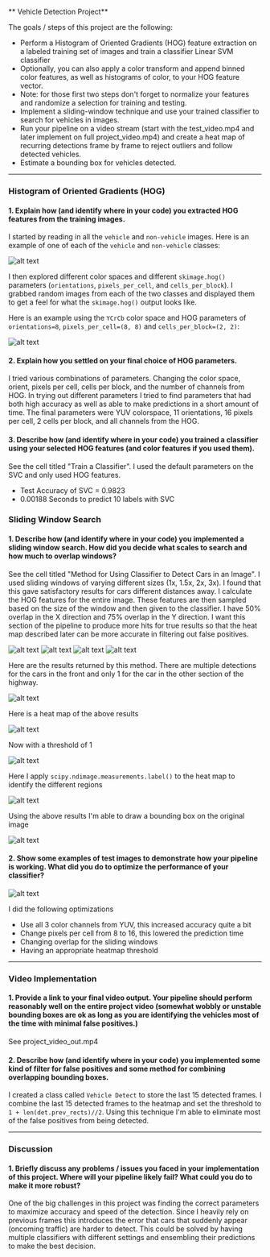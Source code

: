 ** Vehicle Detection Project**

The goals / steps of this project are the following:

* Perform a Histogram of Oriented Gradients (HOG) feature extraction on a labeled training set of images and train a classifier Linear SVM classifier
* Optionally, you can also apply a color transform and append binned color features, as well as histograms of color, to your HOG feature vector. 
* Note: for those first two steps don't forget to normalize your features and randomize a selection for training and testing.
* Implement a sliding-window technique and use your trained classifier to search for vehicles in images.
* Run your pipeline on a video stream (start with the test_video.mp4 and later implement on full project_video.mp4) and create a heat map of recurring detections frame by frame to reject outliers and follow detected vehicles.
* Estimate a bounding box for vehicles detected.

[//]: # (Image References)
[image1]: ./output_images/car_notcar.png
[image2]: ./output_images/carhog.png
[image3]: ./output_images/find1.png
[image4]: ./output_images/find2.png
[image5]: ./output_images/find3.png
[image6]: ./output_images/find4.png
[image7]: ./output_images/find5.png
[image8]: ./output_images/heat1.png
[image9]: ./output_images/heat2.png
[image10]: ./output_images/heat3.png
[image11]: ./output_images/found.png
[image12]: ./output_images/test_images.png

---

### Histogram of Oriented Gradients (HOG)

#### 1. Explain how (and identify where in your code) you extracted HOG features from the training images.

I started by reading in all the `vehicle` and `non-vehicle` images.  Here is an example of one of each of the `vehicle` and `non-vehicle` classes:

![alt text][image1]

I then explored different color spaces and different `skimage.hog()` parameters (`orientations`, `pixels_per_cell`, and `cells_per_block`).  I grabbed random images from each of the two classes and displayed them to get a feel for what the `skimage.hog()` output looks like.

Here is an example using the `YCrCb` color space and HOG parameters of `orientations=8`, `pixels_per_cell=(8, 8)` and `cells_per_block=(2, 2)`:


![alt text][image2]

#### 2. Explain how you settled on your final choice of HOG parameters.

I tried various combinations of parameters. Changing the color space, orient, pixels per cell, cells per block, and the number of channels from HOG. In trying out different parameters I tried to find parameters that had both high accuracy as well as able to make predictions in a short amount of time. The final parameters were YUV colorspace, 11 orientations, 16 pixels per cell, 2 cells per block, and all channels from the HOG.

#### 3. Describe how (and identify where in your code) you trained a classifier using your selected HOG features (and color features if you used them).

See the cell titled "Train a Classifier". I used the default parameters on the SVC and only used HOG features.

* Test Accuracy of SVC =  0.9823
* 0.00188 Seconds to predict 10 labels with SVC

### Sliding Window Search

#### 1. Describe how (and identify where in your code) you implemented a sliding window search.  How did you decide what scales to search and how much to overlap windows?

See the cell titled "Method for Using Classifier to Detect Cars in an Image". I used sliding windows of varying different sizes (1x, 1.5x, 2x, 3x). I found that this gave satisfactory results for cars different distances away. I calculate the HOG features for the entire image. These features are then sampled based on the size of the window and then given to the classifier. I have 50% overlap in the X direction and 75% overlap in the Y direction. I want this section of the pipeline to produce more hits for true results so that the heat map described later can be more accurate in filtering out false positives.

![alt text][image3]
![alt text][image4]
![alt text][image5]
![alt text][image6]

Here are the results returned by this method. There are multiple detections for the cars in the front and only 1 for the car in the other section of the highway.

![alt text][image7]


Here is a heat map of the above results

![alt text][image8]


Now with a threshold of 1

![alt text][image9]


Here I apply `scipy.ndimage.measurements.label()` to the heat map to identify the different regions

![alt text][image10]


Using the above results I'm able to draw a bounding box on the original image

![alt text][image11]



#### 2. Show some examples of test images to demonstrate how your pipeline is working.  What did you do to optimize the performance of your classifier?

![alt text][image12]

I did the following optimizations
* Use all 3 color channels from YUV, this increased accuracy quite a bit
* Change pixels per cell from 8 to 16, this lowered the prediction time
* Changing overlap for the sliding windows
* Having an appropriate heatmap threshold

---

### Video Implementation

#### 1. Provide a link to your final video output.  Your pipeline should perform reasonably well on the entire project video (somewhat wobbly or unstable bounding boxes are ok as long as you are identifying the vehicles most of the time with minimal false positives.)

See project_video_out.mp4

#### 2. Describe how (and identify where in your code) you implemented some kind of filter for false positives and some method for combining overlapping bounding boxes.

I created a class called `Vehicle Detect` to store the last 15 detected frames. I combine the last 15 detected frames to the heatmap and set the threshold to `1 + len(det.prev_rects)//2`. Using this technique I'm able to eliminate most of the false positives from being detected.

---

### Discussion

#### 1. Briefly discuss any problems / issues you faced in your implementation of this project.  Where will your pipeline likely fail?  What could you do to make it more robust?

One of the big challenges in this project was finding the correct parameters to maximize accuracy and speed of the detection. Since I heavily rely on previous frames this introduces the error that cars that suddenly appear (oncoming traffic) are harder to detect. This could be solved by having multiple classifiers with different settings and ensembling their predictions to make the best decision.
